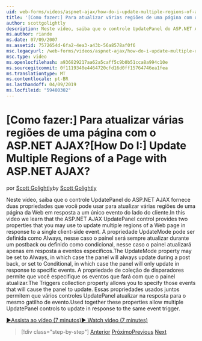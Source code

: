 ```yaml
---
uid: web-forms/videos/aspnet-ajax/how-do-i-update-multiple-regions-of-a-page-with-aspnet-ajax
title: '[Como fazer:] Para atualizar várias regiões de uma página com o ASP.NET AJAX? | Microsoft Docs'
author: scottgolightly
description: Neste vídeo, saiba que o controle UpdatePanel do ASP.NET AJAX fornece duas propriedades que você pode usar para atualizar várias regiões de uma página da Web na resposta...
ms.author: riande
ms.date: 07/09/2007
ms.assetid: 7572654d-6fa2-4ea3-a43b-56a8578af0f6
msc.legacyurl: /web-forms/videos/aspnet-ajax/how-do-i-update-multiple-regions-of-a-page-with-aspnet-ajax
msc.type: video
ms.openlocfilehash: a936829217aa62a5caff5c9b0b51cca8a994c10e
ms.sourcegitcommit: 0f1119340e4464720cfd16d0ff15764746ea1fea
ms.translationtype: MT
ms.contentlocale: pt-BR
ms.lasthandoff: 04/09/2019
ms.locfileid: "59400302"
---
```

# <a name="how-do-i-update-multiple-regions-of-a-page-with-aspnet-ajax"></a><span data-ttu-id="a165c-104">[Como fazer:] Para atualizar várias regiões de uma página com o ASP.NET AJAX?</span><span class="sxs-lookup"><span data-stu-id="a165c-104">[How Do I:] Update Multiple Regions of a Page with ASP.NET AJAX?</span></span>

<span data-ttu-id="a165c-105">por [Scott Golightly](https://github.com/scottgolightly)</span><span class="sxs-lookup"><span data-stu-id="a165c-105">by [Scott Golightly](https://github.com/scottgolightly)</span></span>

<span data-ttu-id="a165c-106">Neste vídeo, saiba que o controle UpdatePanel do ASP.NET AJAX fornece duas propriedades que você pode usar para atualizar várias regiões de uma página da Web em resposta a um único evento do lado do cliente.</span><span class="sxs-lookup"><span data-stu-id="a165c-106">In this video we learn that the ASP.NET AJAX UpdatePanel control provides two properties that you may use to update multiple regions of a Web page in response to a single client-side event.</span></span> <span data-ttu-id="a165c-107">A propriedade UpdateMode pode ser definida como Always, nesse caso o painel será sempre atualizar durante um postback ou definido como condicional, nesse caso o painel atualizará apenas em resposta a eventos específicos.</span><span class="sxs-lookup"><span data-stu-id="a165c-107">The UpdateMode property may be set to Always, in which case the panel will always update during a post back, or set to Conditional, in which case the panel will only update in response to specific events.</span></span> <span data-ttu-id="a165c-108">A propriedade de coleção de disparadores permite que você especifique os eventos que fará com que o painel atualizar.</span><span class="sxs-lookup"><span data-stu-id="a165c-108">The Triggers collection property allows you to specify those events that will cause the panel to update.</span></span> <span data-ttu-id="a165c-109">Essas propriedades usados juntos permitem que vários controles UpdatePanel atualizar na resposta para o mesmo gatilho de evento.</span><span class="sxs-lookup"><span data-stu-id="a165c-109">Used together these properties allow multiple UpdatePanel controls to update in response to the same event trigger.</span></span>

[<span data-ttu-id="a165c-110">&#9654;Assista ao vídeo (7 minutos)</span><span class="sxs-lookup"><span data-stu-id="a165c-110">&#9654; Watch video (7 minutes)</span></span>](https://channel9.msdn.com/Blogs/ASP-NET-Site-Videos/how-do-i-update-multiple-regions-of-a-page-with-aspnet-ajax)

> [!div class="step-by-step"]
> <span data-ttu-id="a165c-111">[Anterior](how-do-i-implement-the-ajax-after-processing-pattern.md)
> [Próximo](how-do-i-choose-between-methods-of-ajax-page-updates.md)</span><span class="sxs-lookup"><span data-stu-id="a165c-111">[Previous](how-do-i-implement-the-ajax-after-processing-pattern.md)
[Next](how-do-i-choose-between-methods-of-ajax-page-updates.md)</span></span>
